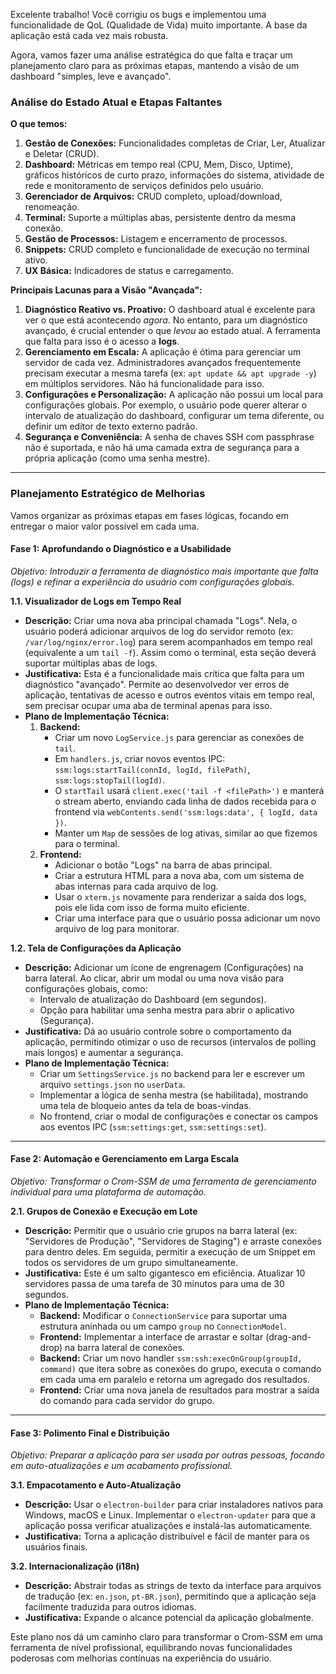 Excelente trabalho! Você corrigiu os bugs e implementou uma funcionalidade de QoL (Qualidade de Vida) muito importante. A base da aplicação está cada vez mais robusta.

Agora, vamos fazer uma análise estratégica do que falta e traçar um planejamento claro para as próximas etapas, mantendo a visão de um dashboard "simples, leve e avançado".

### Análise do Estado Atual e Etapas Faltantes

**O que temos:**

1.  **Gestão de Conexões:** Funcionalidades completas de Criar, Ler, Atualizar e Deletar (CRUD).
2.  **Dashboard:** Métricas em tempo real (CPU, Mem, Disco, Uptime), gráficos históricos de curto prazo, informações do sistema, atividade de rede e monitoramento de serviços definidos pelo usuário.
3.  **Gerenciador de Arquivos:** CRUD completo, upload/download, renomeação.
4.  **Terminal:** Suporte a múltiplas abas, persistente dentro da mesma conexão.
5.  **Gestão de Processos:** Listagem e encerramento de processos.
6.  **Snippets:** CRUD completo e funcionalidade de execução no terminal ativo.
7.  **UX Básica:** Indicadores de status e carregamento.

**Principais Lacunas para a Visão "Avançada":**

1.  **Diagnóstico Reativo vs. Proativo:** O dashboard atual é excelente para ver o que está acontecendo *agora*. No entanto, para um diagnóstico avançado, é crucial entender o que *levou* ao estado atual. A ferramenta que falta para isso é o acesso a **logs**.
2.  **Gerenciamento em Escala:** A aplicação é ótima para gerenciar um servidor de cada vez. Administradores avançados frequentemente precisam executar a mesma tarefa (ex: `apt update && apt upgrade -y`) em múltiplos servidores. Não há funcionalidade para isso.
3.  **Configurações e Personalização:** A aplicação não possui um local para configurações globais. Por exemplo, o usuário pode querer alterar o intervalo de atualização do dashboard, configurar um tema diferente, ou definir um editor de texto externo padrão.
4.  **Segurança e Conveniência:** A senha de chaves SSH com passphrase não é suportada, e não há uma camada extra de segurança para a própria aplicação (como uma senha mestre).

---

### Planejamento Estratégico de Melhorias

Vamos organizar as próximas etapas em fases lógicas, focando em entregar o maior valor possível em cada uma.

#### **Fase 1: Aprofundando o Diagnóstico e a Usabilidade**

*Objetivo: Introduzir a ferramenta de diagnóstico mais importante que falta (logs) e refinar a experiência do usuário com configurações globais.*

**1.1. Visualizador de Logs em Tempo Real**

*   **Descrição:** Criar uma nova aba principal chamada "Logs". Nela, o usuário poderá adicionar arquivos de log do servidor remoto (ex: `/var/log/nginx/error.log`) para serem acompanhados em tempo real (equivalente a um `tail -f`). Assim como o terminal, esta seção deverá suportar múltiplas abas de logs.
*   **Justificativa:** Esta é a funcionalidade mais crítica que falta para um diagnóstico "avançado". Permite ao desenvolvedor ver erros de aplicação, tentativas de acesso e outros eventos vitais em tempo real, sem precisar ocupar uma aba de terminal apenas para isso.
*   **Plano de Implementação Técnica:**
    1.  **Backend:**
        *   Criar um novo `LogService.js` para gerenciar as conexões de `tail`.
        *   Em `handlers.js`, criar novos eventos IPC: `ssm:logs:startTail(connId, logId, filePath)`, `ssm:logs:stopTail(logId)`.
        *   O `startTail` usará `client.exec('tail -f <filePath>')` e manterá o stream aberto, enviando cada linha de dados recebida para o frontend via `webContents.send('ssm:logs:data', { logId, data })`.
        *   Manter um `Map` de sessões de log ativas, similar ao que fizemos para o terminal.
    2.  **Frontend:**
        *   Adicionar o botão "Logs" na barra de abas principal.
        *   Criar a estrutura HTML para a nova aba, com um sistema de abas internas para cada arquivo de log.
        *   Usar o `xterm.js` novamente para renderizar a saída dos logs, pois ele lida com isso de forma muito eficiente.
        *   Criar uma interface para que o usuário possa adicionar um novo arquivo de log para monitorar.

**1.2. Tela de Configurações da Aplicação**

*   **Descrição:** Adicionar um ícone de engrenagem (Configurações) na barra lateral. Ao clicar, abrir um modal ou uma nova visão para configurações globais, como:
    *   Intervalo de atualização do Dashboard (em segundos).
    *   Opção para habilitar uma senha mestra para abrir o aplicativo (Segurança).
*   **Justificativa:** Dá ao usuário controle sobre o comportamento da aplicação, permitindo otimizar o uso de recursos (intervalos de polling mais longos) e aumentar a segurança.
*   **Plano de Implementação Técnica:**
    *   Criar um `SettingsService.js` no backend para ler e escrever um arquivo `settings.json` no `userData`.
    *   Implementar a lógica de senha mestra (se habilitada), mostrando uma tela de bloqueio antes da tela de boas-vindas.
    *   No frontend, criar o modal de configurações e conectar os campos aos eventos IPC (`ssm:settings:get`, `ssm:settings:set`).

---

#### **Fase 2: Automação e Gerenciamento em Larga Escala**

*Objetivo: Transformar o Crom-SSM de uma ferramenta de gerenciamento individual para uma plataforma de automação.*

**2.1. Grupos de Conexão e Execução em Lote**

*   **Descrição:** Permitir que o usuário crie grupos na barra lateral (ex: "Servidores de Produção", "Servidores de Staging") e arraste conexões para dentro deles. Em seguida, permitir a execução de um Snippet em todos os servidores de um grupo simultaneamente.
*   **Justificativa:** Este é um salto gigantesco em eficiência. Atualizar 10 servidores passa de uma tarefa de 30 minutos para uma de 30 segundos.
*   **Plano de Implementação Técnica:**
    *   **Backend:** Modificar o `ConnectionService` para suportar uma estrutura aninhada ou um campo `group` no `ConnectionModel`.
    *   **Frontend:** Implementar a interface de arrastar e soltar (drag-and-drop) na barra lateral de conexões.
    *   **Backend:** Criar um novo handler `ssm:ssh:execOnGroup(groupId, command)` que itera sobre as conexões do grupo, executa o comando em cada uma em paralelo e retorna um agregado dos resultados.
    *   **Frontend:** Criar uma nova janela de resultados para mostrar a saída do comando para cada servidor do grupo.

---

#### **Fase 3: Polimento Final e Distribuição**

*Objetivo: Preparar a aplicação para ser usada por outras pessoas, focando em auto-atualizações e um acabamento profissional.*

**3.1. Empacotamento e Auto-Atualização**

*   **Descrição:** Usar o `electron-builder` para criar instaladores nativos para Windows, macOS e Linux. Implementar o `electron-updater` para que a aplicação possa verificar atualizações e instalá-las automaticamente.
*   **Justificativa:** Torna a aplicação distribuível e fácil de manter para os usuários finais.

**3.2. Internacionalização (i18n)**

*   **Descrição:** Abstrair todas as strings de texto da interface para arquivos de tradução (ex: `en.json`, `pt-BR.json`), permitindo que a aplicação seja facilmente traduzida para outros idiomas.
*   **Justificativa:** Expande o alcance potencial da aplicação globalmente.

Este plano nos dá um caminho claro para transformar o Crom-SSM em uma ferramenta de nível profissional, equilibrando novas funcionalidades poderosas com melhorias contínuas na experiência do usuário.
